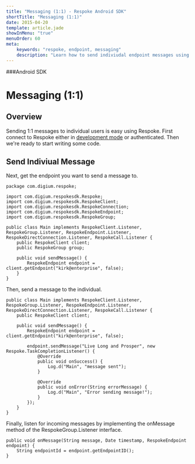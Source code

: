 ```yaml
---
title: "Messaging (1:1) - Respoke Android SDK"
shortTitle: "Messaging (1:1)"
date: 2015-04-20
template: article.jade
showInMenu: "true"
menuOrder: 60
meta:
    keywords: "respoke, endpoint, messaging"
    description: "Learn how to send indiviudal endpoint messages using Respoke"
---
```


###Android SDK
# Messaging (1:1)

## Overview

Sending 1:1 messages to individual users is easy using Respoke. First connect to Respoke either in [development mode](/client/android/getting-started.html) or authenticated. Then we're ready to start writing some code.

## Send Indiviual Message

Next, get the endpoint you want to send a message to.

    package com.digium.respoke;

    import com.digium.respokesdk.Respoke;
    import com.digium.respokesdk.RespokeClient;
    import com.digium.respokesdk.RespokeConnection;
    import com.digium.respokesdk.RespokeEndpoint;
    import com.digium.respokesdk.RespokeGroup;

    public class Main implements RespokeClient.Listener, RespokeGroup.Listener, RespokeEndpoint.Listener,  RespokeDirectConnection.Listener, RespokeCall.Listener {
        public RespokeClient client;
        public RespokeGroup group;

        public void sendMessage() {
            RespokeEndpoint endpoint = client.getEndpoint("kirk@enterprise", false);
        }
    }

Then, send a message to the individual.

    public class Main implements RespokeClient.Listener, RespokeGroup.Listener, RespokeEndpoint.Listener,  RespokeDirectConnection.Listener, RespokeCall.Listener {
        public RespokeClient client;

        public void sendMessage() {
            RespokeEndpoint endpoint = client.getEndpoint("kirk@enterprise", false);
            
            endpoint.sendMessage("Live Long and Prosper", new Respoke.TaskCompletionListener() {
                @Override
                public void onSuccess() {
                    Log.d("Main", "message sent");
                }

                @Override
                public void onError(String errorMessage) {
                    Log.d("Main", "Error sending message!");
                }
            }); 
        }
    }

Finally, listen for incoming messages by implementing the onMessage method of the RespokeGroup.Listener interface.

    public void onMessage(String message, Date timestamp, RespokeEndpoint endpoint) {
        String endpointId = endpoint.getEndpointID();
    }